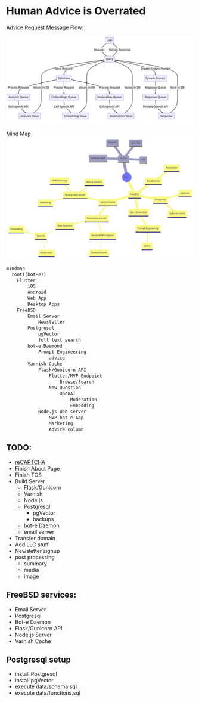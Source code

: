 # Human Advice is Overrated

Advice Request Message Flow:

![Sequence Diagram](docs/bot-e_flow.png "Sequence Diagram")

Mind Map
![mindmap](docs/mindmap.png "mindmap")

```
mindmap
  root((bot-e))
    Flutter
        iOS
        Android
        Web App
        Desktop Apps
    FreeBSD
        Email Server
            Newsletter
        Postgresql
            pgVector
            full text search
        bot-e Daemond
            Prompt Engineering
                advice
        Varnish Cache
            Flask/Gunicorn API
                Flutter/MVP Endpoint
                    Browse/Search
                New Question
                    OpenAI
                        Moderation
                        Embedding
            Node.js Web server
                MVP bot-e App
                Marketing
                Advice column
```

## TODO:

- [reCAPTCHA](https://developers.google.com/recaptcha/docs/versions)
- Finish About Page
- Finish TOS
- Build Server
    - Flask/Gunicorn
    - Varnish
    - Node.js
    - Postgresql
        - pgVector
        - backups
    - bot-e Daemon
    - email server
- Transfer domain
- Add LLC stuff
- Newsletter signup 
- post processing
    - summary
    - media
    - image



## FreeBSD services:

- Email Server
- Postgresql
- Bot-e Daemon
- Flask/Gunicorn API
- Node.js Server
- Varnish Cache

## Postgresql setup

- install Postgresql
- install pgVector
- execute data/schema.sql
- execute data/functions.sql

